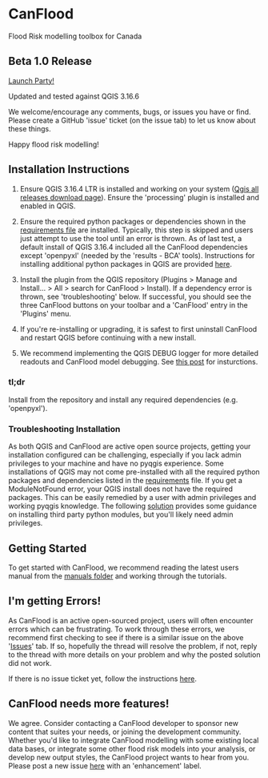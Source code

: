 ﻿# CanFlood
Flood Risk modelling toolbox for Canada

## Beta 1.0 Release

[Launch Party!](https://www.ibiviz.com/CanFlood/)

Updated and tested against QGIS 3.16.6

We welcome/encourage any comments, bugs, or issues you have or find. Please create a GitHub 'issue' ticket (on the issue tab) to let us know about these things.

Happy flood risk modelling!

## Installation Instructions 

1) Ensure QGIS 3.16.4 LTR is installed and working on your system ([Qgis all releases download page](https://qgis.org/downloads/)). Ensure the 'processing' plugin is installed and enabled in QGIS.

2) Ensure the required python packages or dependencies shown in the [requirements file](https://github.com/NRCan/CanFlood/tree/master/requirements) are installed. Typically, this step is skipped and users just attempt to use the tool until an error is thrown. As of last test, a default install of QGIS 3.16.4 included all the CanFlood dependencies except 'openpyxl' (needed by the 'results - BCA' tools). Instructions for installing additional python packages in QGIS are provided [here](https://github.com/NRCan/CanFlood/issues/6).

3) Install the plugin from the QGIS repository (Plugins > Manage and Install... > All > search for CanFlood > Install). If a dependency error is thrown, see 'troubleshooting' below.  If successful, you should see the three CanFlood buttons on your toolbar and a 'CanFlood' entry in the 'Plugins' menu.

4) If you're re-installing or upgrading, it is safest to first uninstall CanFlood and restart QGIS before continuing with a new install.  

5) We recommend implementing the QGIS DEBUG logger for more detailed readouts and CanFlood model debugging. See [this post](https://stackoverflow.com/a/61669864/9871683) for insturctions.

### tl;dr
Install from the repository and install any required dependencies (e.g. 'openpyxl').  

### Troubleshooting Installation

As both QGIS and CanFlood are active open source projects, getting your installation configured can be challenging, especially if you lack admin privileges to your machine and have no pyqgis experience. Some installations of QGIS may not come pre-installed with all the required python packages and dependencies listed in the [requirements](https://github.com/NRCan/CanFlood/tree/master/requirements) file.  If you get a ModuleNotFound error, your QGIS install does not have the required packages. This can be easily remedied by a user with admin privileges and working pyqgis knowledge.  The following [solution](https://github.com/NRCan/CanFlood/issues/6#issuecomment-592091488) provides some guidance on installing third party python modules, but you'll likely need admin privileges. 


## Getting Started

To get started with CanFlood, we recommend reading the latest users manual from the [manuals folder](https://github.com/NRCan/CanFlood/tree/master/manual) and working through the tutorials.


## I'm getting Errors!
As CanFlood is an active open-sourced project, users will often encounter errors which can be frustrating.  To work through these errors, we recommend first checking to see if there is a similar issue on the above '[Issues](https://github.com/NRCan/CanFlood/issues)' tab.  If so, hopefully the thread will resolve the problem, if not, reply to the thread with more details on your problem and why the posted solution did not work.

If there is no issue ticket yet, follow the instructions [here](https://github.com/NRCan/CanFlood/issues/49).

## CanFlood needs more features!
We agree. Consider contacting a CanFlood developer to sponsor new content that suites your needs, or joining the development community. Whether you'd like to integrate CanFlood modelling with some existing local data bases, or integrate some other flood risk models into your analysis, or develop new output styles, the CanFlood project wants to hear from you. Please post a new issue [here](https://github.com/NRCan/CanFlood/issues/new) with an 'enhancement' label.
